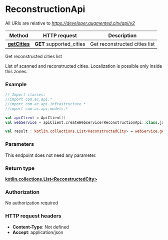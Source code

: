 # ReconstructionApi

All URIs are relative to *https://developer.augmented.city/api/v2*

Method | HTTP request | Description
------------- | ------------- | -------------
[**getCities**](ReconstructionApi.md#getCities) | **GET** supported_cities | Get reconstructed cities list



Get reconstructed cities list

List of scanned and reconstructed cities. Localization is possible only inside this zones.

### Example
```kotlin
// Import classes:
//import com.ac.api.*
//import com.ac.api.infrastructure.*
//import com.ac.api.models.*

val apiClient = ApiClient()
val webService = apiClient.createWebservice(ReconstructionApi::class.java)

val result : kotlin.collections.List<ReconstructedCity> = webService.getCities()
```

### Parameters
This endpoint does not need any parameter.

### Return type

[**kotlin.collections.List&lt;ReconstructedCity&gt;**](ReconstructedCity.md)

### Authorization

No authorization required

### HTTP request headers

 - **Content-Type**: Not defined
 - **Accept**: application/json

